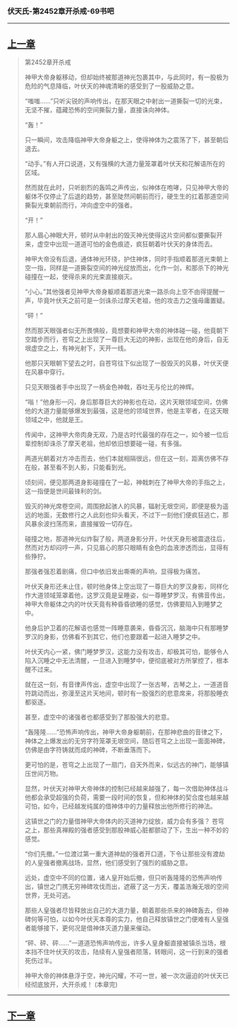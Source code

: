 ### 伏天氏-第2452章开杀戒-69书吧

--------
[上一章](./39f1532eb259fdab17577b74a3fa9268.md)
--------


>
>
>
>第2452章开杀戒
>
>神甲大帝身躯移动，但却始终被那道神光包裹其中，与此同时，有一股极为危险的气息降临，叶伏天的神魂清晰的感受到了一股威胁之意。
>
>“嗤嗤……”只听尖锐的声响传出，在那天眼之中射出一道撕裂一切的光束，无坚不摧，蕴藏恐怖的空间撕裂力量，直接诛向神体。
>
>“轰！”
>
>只一瞬间，攻击降临神甲大帝身躯之上，使得神体为之震荡了下，甚至朝后退去。
>
>“动手。”有人开口说道，又有强横的大道力量笼罩着叶伏天和花解语所在的区域。
>
>然而就在此时，只听剧烈的轰鸣之声传出，似神体在咆哮，只见神甲大帝的躯体不仅停止了后退的趋势，甚至陡然间朝前而行，硬生生的扛着那道空间撕裂光束朝前而行，冲向虚空中的强者。
>
>“开！”
>
>那人眉心神眼大开，顿时从中射出的毁灭神光使得这片空间都似要撕裂开来，虚空中出现一道道可怕的金色痕迹，疯狂朝着叶伏天的身体而去。
>
>神甲大帝没有后退，通体神光环绕，护住神体，同时手指顺着那道光束朝上空一指，同样是一道撕裂空间的神光绽放而出，化作一剑，和那杀下的神光碰撞在一起，使得杀来的光束直接崩灭。
>
>“小心。”其他强者见神甲大帝身躯顺着那道光束一路杀向上空不由得提醒一声，毕竟叶伏天之前可是一剑诛杀过摩天老祖，他的攻击力之强毋庸置疑。
>
>“砰！”
>
>然而那天眼强者似无所畏惧般，竟想要和神甲大帝的神体碰一碰，他竟朝下空踏步而行，苍穹之上出现了一尊巨大无边的神影，出现在他的身后，自无垠虚空之上，有神光射下，天开一线。
>
>他那只天眼朝下望去之时，自苍穹往下似出现了一股毁灭的风暴，叶伏天便在风暴中穿行。
>
>只见天眼强者手中出现了一柄金色神戟，吞吐无与伦比的神辉。
>
>“嗡！”他身形一闪，身后那尊巨大的神影也在动，这片天眼领域空间，仿佛他的大道力量能够爆发到最强，这是他的领域世界，他是主宰者，在这天眼领域之中，他就是王。
>
>传闻中，这神甲大帝肉身无双，乃是古时代最强的存在之一，如今被一位后辈控制却诛杀了摩天老祖，他却依旧想要碰一碰，有多强。
>
>两道光朝着对方冲击而去，他们本就相隔很远，但在这一刻，距离仿佛不存在般，甚至看不到人影，只能看到光。
>
>顷刻间，便见那两道身影碰撞在了一起，神戟刺在了神甲大帝的手指之上，这一指便是世间最锋利的剑。
>
>毁灭的神光席卷空间，周围掀起骇人的风暴，辐射无垠空间，即便是极为遥远的地面，无数修行之人此刻也仰头看天，不过下一刻他们便疯狂逃亡，那风暴余波扫荡而来，直接摧毁一切存在。
>
>碰撞之地，那道神光似炸裂了般，两道身影分开，叶伏天身形被震退往后，然而对方却闷哼一声，只见眉心的那只眼睛有金色的血液渗透而出，显得有些狰狞。
>
>那强者强忍着剧痛，但口中依旧发出嘶嘶的声响，显得极为痛苦。
>
>叶伏天身形还未止住，顿时他身体上空出现了一尊巨大的罗汉身影，同样化作大道领域笼罩着他，这罗汉竟是呈睡姿，似一尊睡梦罗汉，有佛音传出，神甲大帝躯体之内的叶伏天竟有种昏昏欲睡的感觉，仿佛要陷入到睡梦之中。
>
>他身后护卫着的花解语也感觉一阵睡意袭来，昏昏沉沉，脑海中只有那睡梦罗汉的身影，仿佛看不到其它，他们也要跟着一起进入睡梦之中。
>
>叶伏天内心一紧，佛门睡梦罗汉，这能力没有攻击，却极其可怕，能够令人陷入沉睡之中无法清醒，一旦进入到睡梦中，便彻底被对方所掌控了，根本醒不过来。
>
>就在这一刻，有音律声传出，虚空中出现了一张古琴，古琴之上，一道道音符跳动而出，弥漫至这片天地间，顿时有一股强烈的悲意席来，将那股睡衣都驱逐。
>
>甚至，虚空中的诸强者也都感受到了那股强大的悲意。
>
>“轰隆隆……”恐怖声响传出，神甲大帝身躯朝前，在那神悲曲的音律之下，神体之上爆发出的无穷字符笼罩无垠空间，随后苍穹之上出现一面面神碑，仿佛是由字符铸就而成的神碑，不断垂落而下。
>
>更可怕的是，苍穹之上出现了一扇门，自天外而来，似远古的神门，能够镇压世间万物。
>
>显然，叶伏天对神甲大帝神体的控制已经越来越强了，每一次借助神体战斗他都会承受超强的负荷，需要一段时间的恢复，但和神体的契合度也越来越可怕，如今，已经越发纯属的借神体中的力量释放出他所修行的神法。
>
>这镇世之门的力量借神甲大帝体内的灭道神力绽放，威力会有多强？
>苍穹之上，那些真禅殿的强者感受到那股神威心脏都颤动了下，生出一种不妙的感觉。
>
>“你们先撤。”一位渡过第一重大道神劫的强者开口道，下令让那些没有渡劫的人皇强者撤离战场，显然，他们感受到了强烈的威胁之意。
>
>远处，虚空中不同的位置，诸人皇开始后撤，但只听轰隆隆的恐怖声响传出，镇世之门携无穷神碑攻伐而出，遮蔽了这一方天，覆盖浩瀚无垠的空间世界，无处可逃。
>
>那些人皇强者尽皆释放出自己的大道力量，朝着那些杀来的神碑轰去，但神碑何等可怕，以如今叶伏天本尊的实力，他自己释放镇世之门便难有人皇强者能够接下，更何况是借神体灭道力量来催动。
>
>“砰、砰、砰……”一道道恐怖声响传出，许多人皇身躯直接被镇杀当场，根本挡不住叶伏天的攻击，陆续有人皇强者陨落，转眼间，这一行到来的强者死伤过半。
>
>神甲大帝的神体悬浮于空，神光闪耀，不可一世，被一次次逼迫的叶伏天已经彻底放开，大开杀戒！
>(本章完)
>
>

--------
[下一章](./e4f3619f4ad21323ef54eacade7003e0.md)
--------
